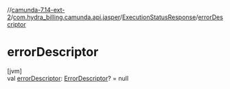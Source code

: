 //[camunda-7.14-ext-2](../../../index.md)/[com.hydra_billing.camunda.api.jasper](../index.md)/[ExecutionStatusResponse](index.md)/[errorDescriptor](error-descriptor.md)

# errorDescriptor

[jvm]\
val [errorDescriptor](error-descriptor.md): [ErrorDescriptor](../-error-descriptor/index.md)? = null
